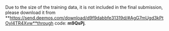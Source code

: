 Due to the size of the training data, it is not included in the final submission, please download it from **https://send.deemos.com/download/d9f9dabbfe31319d/#AgG7mUgd3kPtOyl4TR4Xvw**through code: **m9QsPj**.
